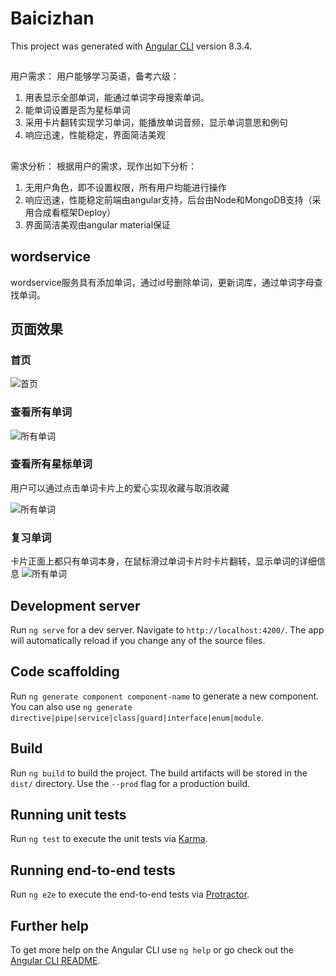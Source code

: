 

# Baicizhan
This project was generated with [Angular CLI](https://github.com/angular/angular-cli) version 8.3.4.

## 
用户需求：
用户能够学习英语，备考六级：
1. 用表显示全部单词，能通过单词字母搜索单词。
2. 能单词设置是否为星标单词
3. 采用卡片翻转实现学习单词，能播放单词音频，显示单词意思和例句
4. 响应迅速，性能稳定，界面简洁美观

##
需求分析：
根据用户的需求，现作出如下分析：
1. 无用户角色，即不设置权限，所有用户均能进行操作
2. 响应迅速，性能稳定前端由angular支持，后台由Node和MongoDB支持（采用合成看框架Deploy）
3. 界面简洁美观由angular material保证

## wordservice
wordservice服务具有添加单词，通过id号删除单词，更新词库，通过单词字母查找单词。

## 页面效果

### 首页

![首页]("./src/assets/1.png")

### 查看所有单词

![所有单词]("./src/assets/2.png")

### 查看所有星标单词
用户可以通过点击单词卡片上的爱心实现收藏与取消收藏

![所有单词]("./src/assets/3.png")

### 复习单词

卡片正面上都只有单词本身，在鼠标滑过单词卡片时卡片翻转，显示单词的详细信息
![所有单词]("./src/assets/4.png")












## Development server

Run `ng serve` for a dev server. Navigate to `http://localhost:4200/`. The app will automatically reload if you change any of the source files.

## Code scaffolding

Run `ng generate component component-name` to generate a new component. You can also use `ng generate directive|pipe|service|class|guard|interface|enum|module`.

## Build

Run `ng build` to build the project. The build artifacts will be stored in the `dist/` directory. Use the `--prod` flag for a production build.

## Running unit tests

Run `ng test` to execute the unit tests via [Karma](https://karma-runner.github.io).

## Running end-to-end tests

Run `ng e2e` to execute the end-to-end tests via [Protractor](http://www.protractortest.org/).

## Further help

To get more help on the Angular CLI use `ng help` or go check out the [Angular CLI README](https://github.com/angular/angular-cli/blob/master/README.md).
